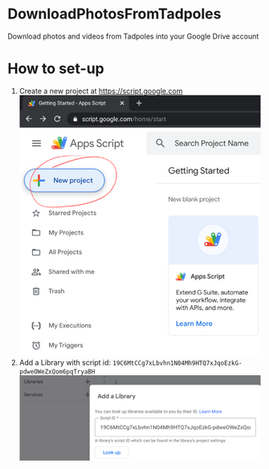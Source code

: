 # DownloadPhotosFromTadpoles
Download photos and videos from Tadpoles into your Google Drive account


# How to set-up
1. Create a new project at https://script.google.com
![New Project](./docs/NewProject.png)
1. Add a Library with script id: `19C6MtCCg7xLbvhn1N04Mh9HTQ7xJqoEzkG-pdweOWeZxQom6pqTryaBH`
![Add library](./docs/AddLibrary.png)